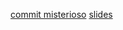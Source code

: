 [commit misterioso](https://gist.github.com/pbalduino/8817d618)
[slides](https://pbalduino.github.io/jsexperience2017/slides/)


